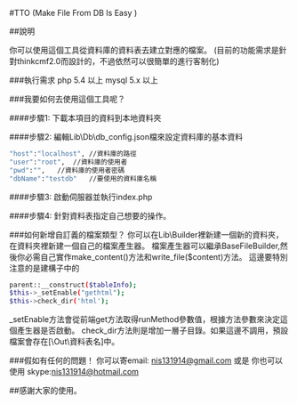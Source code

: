 #TTO (Make File From DB Is Easy  )


##說明

你可以使用這個工具從資料庫的資料表去建立對應的檔案。
(目前的功能需求是針對thinkcmf2.0而設計的，不過依然可以很簡單的進行客制化)

###執行需求
php 5.4 以上
mysql 5.x 以上

###我要如何去使用這個工具呢？

####步驟1:
下載本項目的資料到本地資料夾


####步驟2:
編輯Lib\Db\db_config.json檔來設定資料庫的基本資料
```sh
"host":"localhost", //資料庫的路徑
"user":"root",  //資料庫的使用者
"pwd":"",   //資料庫的使用者密碼
"dbName":"testdb"   //要使用的資料庫名稱
```

####步驟3:
啟動伺服器並執行index.php

####步驟4:
針對資料表指定自己想要的操作。

###如何新增自訂義的檔案類型？
你可以在Lib\Builder裡新建一個新的資料夾，在資料夾裡新建一個自己的檔案產生器。
檔案產生器可以繼承BaseFileBuilder,然後你必需自己實作make_content()方法和write_file($content)方法。
這邊要特別注意的是建構子中的
```sh
parent::__construct($tableInfo);
$this->_setEnable("gethtml");
$this->check_dir('html');
```
_setEnable方法會從前端get方法取得runMethod參數值，根據方法參數來決定這個產生器是否啟動。
check_dir方法則是增加一層子目錄。如果這邊不調用，預設檔案會存在[\Out\資料表名\]中。

###假如有任何的問題！
你可以寄email: nis131914@gmail.com
或是
你也可以使用 skype:nis131914@hotmail.com

##感謝大家的使用。
